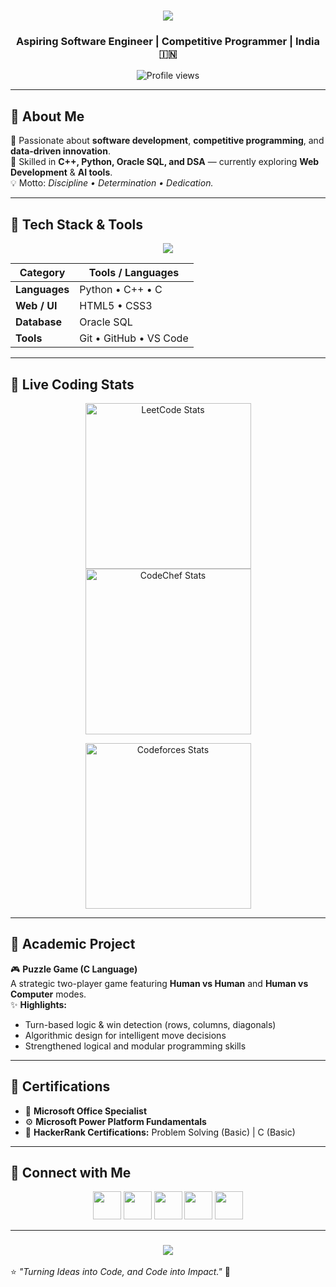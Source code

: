 <h1 align="center">
  <img src="https://readme-typing-svg.herokuapp.com?font=Righteous&size=35&pause=1000&color=gradient&center=true&vCenter=true&width=600&height=70&lines=Welcome+to+My+GitHub+Profile!;I'm+Venkata+Gopi+Ravulapalli!;I+💖+Coding+and+Problem+Solving!;Always+Learning+New+Tech!"/>
</h1>

<h3 align="center">Aspiring Software Engineer | Competitive Programmer | India 🇮🇳</h3>

<p align="center">
  <img src="https://komarev.com/ghpvc/?username=Gopi-27&label=Profile%20Views&color=ff69b4&style=flat" alt="Profile views" />
</p>

---

## 👋 About Me

🚀 Passionate about **software development**, **competitive programming**, and **data-driven innovation**.  
🎯 Skilled in **C++, Python, Oracle SQL, and DSA** — currently exploring **Web Development** & **AI tools**.  
💡 Motto: *Discipline • Determination • Dedication.*

---

## 🧠 Tech Stack & Tools

<p align="center">
  <img src="https://skillicons.dev/icons?i=python,cpp,c,html,css,oracle,git,github,vscode" />
</p>

| Category | Tools / Languages |
|---|---|
| **Languages** | Python • C++ • C |
| **Web / UI** | HTML5 • CSS3 |
| **Database** | Oracle SQL |
| **Tools** | Git • GitHub • VS Code |

---

## 🧮 Live Coding Stats

<p align="center">
  <!-- 🟢 LeetCode -->
  <img src="https://leetcard.jacoblin.cool/Gopi_2703?theme=unicorn&font=Righteous&ext=contest&animation=true" height="265" alt="LeetCode Stats"/>
  
  <!-- 🟣 CodeChef -->
  <img src="https://codechef-readme-stats.vercel.app/api/user?username=gopi_270306&theme=radical" height="265" alt="CodeChef Stats"/>
</p>

<!-- 🔵 Codeforces -->
<p align="center">
  <a href="https://codeforces.com/profile/Gopi_270306" target="_blank">
    <img src="https://cf.leed.at?username=Gopi_270306" alt="Codeforces Stats" height="265"/>
  </a>
</p>

---

## 🧩 Academic Project

🎮 **Puzzle Game (C Language)**  
A strategic two-player game featuring **Human vs Human** and **Human vs Computer** modes.  
✨ **Highlights:**
- Turn-based logic & win detection (rows, columns, diagonals)  
- Algorithmic design for intelligent move decisions  
- Strengthened logical and modular programming skills  

---

## 🏅 Certifications

- 🧾 **Microsoft Office Specialist**  
- ⚙️ **Microsoft Power Platform Fundamentals**  
- 🧮 **HackerRank Certifications:** Problem Solving (Basic) | C (Basic)

---

## 💬 Connect with Me  

<p align="center">
  <a href="https://github.com/Gopi-27" target="_blank"><img src="https://skillicons.dev/icons?i=github" width="45"/></a>
  <a href="https://linkedin.com/in/gopi-ravulapalli" target="_blank"><img src="https://skillicons.dev/icons?i=linkedin" width="45"/></a>
  <a href="mailto:gopiyadav4788@gmail.com" target="_blank"><img src="https://skillicons.dev/icons?i=gmail" width="45"/></a>
  <a href="https://instagram.com/" target="_blank"><img src="https://skillicons.dev/icons?i=instagram" width="45"/></a>
  <a href="https://wa.me/6304891827" target="_blank"><img src="https://cdn.jsdelivr.net/gh/simple-icons/simple-icons/icons/whatsapp.svg" width="45"/></a>
</p>

---

<h3 align="center">
  <img src="https://readme-typing-svg.herokuapp.com?font=Indie+Flower&size=28&color=00F0FF&center=true&width=600&lines=“Dream+Big,+Code+Smart,+Stay+Humble.”;“Every+Bug+Teaches+Something+New.”"/>
</h3>

⭐ *"Turning Ideas into Code, and Code into Impact."* 🚀
